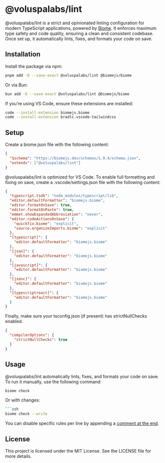 # @voluspalabs/lint

@voluspalabs/lint is a strict and opinionated linting configuration for modern TypeScript applications, powered by [Biome](https://biomejs.dev). It enforces maximum type safety and code quality, ensuring a clean and consistent codebase. Once set up, it automatically lints, fixes, and formats your code on save.

## Installation

Install the package via npm:

```zsh
pnpm add -D --save-exact @voluspalabs/lint @biomejs/biome
```

Or via Bun:

```zsh
bun add -D --save-exact @voluspalabs/lint @biomejs/biome
```

If you’re using VS Code, ensure these extensions are installed:

```zsh
code --install-extension biomejs.biome
code --install-extension bradlc.vscode-tailwindcss
```

## Setup

Create a biome.json file with the following content:

```json
{
  "$schema": "https://biomejs.dev/schemas/1.9.4/schema.json",
  "extends": ["@voluspalabs/lint"]
}
```

@voluspalabs/lint is optimized for VS Code. To enable full formatting and fixing on save, create a .vscode/settings.json file with the following content:

```json
{
  "typescript.tsdk": "node_modules/typescript/lib",
  "editor.defaultFormatter": "biomejs.biome",
  "editor.formatOnSave": true,
  "editor.formatOnPaste": true,
  "emmet.showExpandedAbbreviation": "never",
  "editor.codeActionsOnSave": {
    "quickfix.biome": "explicit",
    "source.organizeImports.biome": "explicit"
  },
  "[typescript]": {
    "editor.defaultFormatter": "biomejs.biome"
  },
  "[json]": {
    "editor.defaultFormatter": "biomejs.biome"
  },
  "[javascript]": {
    "editor.defaultFormatter": "biomejs.biome"
  },
  "[jsonc]": {
    "editor.defaultFormatter": "biomejs.biome"
  },
  "[typescriptreact]": {
    "editor.defaultFormatter": "biomejs.biome"
  }
}
```

Finally, make sure your tsconfig.json (if present) has strictNullChecks enabled.

```json
{
  "compilerOptions": {
    "strictNullChecks": true
  }
}
```

## Usage

@voluspalabs/lint automatically lints, fixes, and formats your code on save. To run it manually, use the following command:

```zsh
biome check
```

Or with changes:

```zsh
```zsh
biome check --write
```

You can disable specific rules per line by appending a [comment at the end](https://biomejs.dev/linter/#ignore-code).

## License

This project is licensed under the MIT License. See the LICENSE file for more details.

